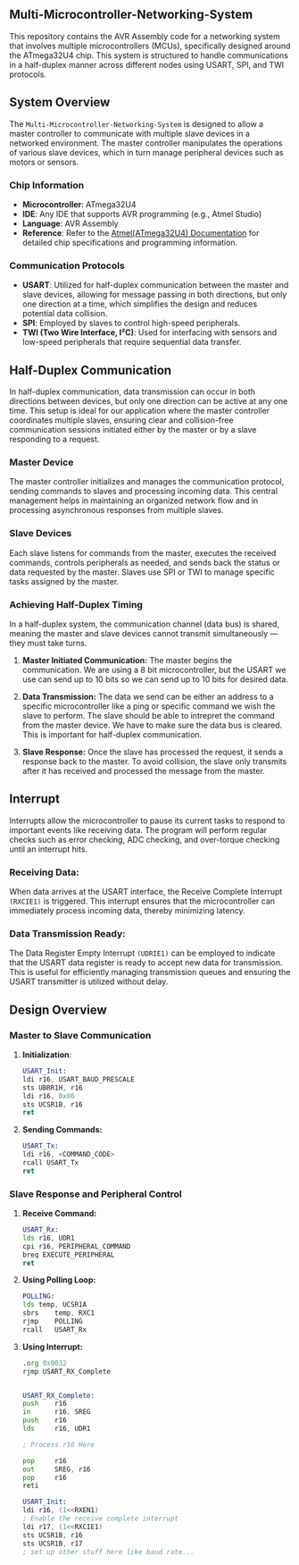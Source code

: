## Multi-Microcontroller-Networking-System

This repository contains the AVR Assembly code for a networking system that involves multiple microcontrollers (MCUs), specifically designed around the ATmega32U4 chip. This system is structured to handle communications in a half-duplex manner across different nodes using USART, SPI, and TWI protocols.

## System Overview

The `Multi-Microcontroller-Networking-System` is designed to allow a master controller to communicate with multiple slave devices in a networked environment. The master controller manipulates the operations of various slave devices, which in turn manage peripheral devices such as motors or sensors.

### Chip Information

- **Microcontroller**: ATmega32U4
- **IDE**: Any IDE that supports AVR programming (e.g., Atmel Studio)
- **Language**: AVR Assembly
- **Reference**: Refer to the [Atmel(ATmega32U4) Documentation](http://ww1.microchip.com/downloads/en/DeviceDoc/Atmel-7766-8-bit-AVR-ATmega16U4-32U4_Datasheet.pdf) for detailed chip specifications and programming information.

### Communication Protocols

- **USART**: Utilized for half-duplex communication between the master and slave devices, allowing for message passing in both directions, but only one direction at a time, which simplifies the design and reduces potential data collision.
- **SPI**: Employed by slaves to control high-speed peripherals.
- **TWI (Two Wire Interface, I²C)**: Used for interfacing with sensors and low-speed peripherals that require sequential data transfer.

## Half-Duplex Communication

In half-duplex communication, data transmission can occur in both directions between devices, but only one direction can be active at any one time. This setup is ideal for our application where the master controller coordinates multiple slaves, ensuring clear and collision-free communication sessions initiated either by the master or by a slave responding to a request.

### Master Device

The master controller initializes and manages the communication protocol, sending commands to slaves and processing incoming data. This central management helps in maintaining an organized network flow and in processing asynchronous responses from multiple slaves.

### Slave Devices

Each slave listens for commands from the master, executes the received commands, controls peripherals as needed, and sends back the status or data requested by the master. Slaves use SPI or TWI to manage specific tasks assigned by the master.

### Achieving Half-Duplex Timing

In a half-duplex system, the communication channel (data bus) is shared, meaning the master and slave devices cannot transmit simultaneously — they must take turns. 
1. **Master Initiated Communication:** The master begins the communication. We are using a 8 bit microcontroller, but the USART we use can send up to 10 bits so we can send up to 10 bits for desired data.

2. **Data Transmission:** The data we send can be either an address to a specific microcontroller like a ping or specific command we wish the slave to perform. The slave should be able to intrepret the command from the master device. We have to make sure the data bus is cleared. This is important for half-duplex communication.

3. **Slave Response:**  Once the slave has processed the request, it sends a response back to the master. To avoid collision, the slave only transmits after it has received and processed the message from the master.


## Interrupt

Interrupts allow the microcontroller to pause its current tasks to respond to important events like receiving data. The program will perform regular checks such as error checking, ADC checking, and over-torque checking until an interrupt hits.

### Receiving Data: 
When data arrives at the USART interface, the Receive Complete Interrupt `(RXCIE1)` is triggered. This interrupt ensures that the microcontroller can immediately process incoming data, thereby minimizing latency.

### Data Transmission Ready: 
The Data Register Empty Interrupt `(UDRIE1)` can be employed to indicate that the USART data register is ready to accept new data for transmission. This is useful for efficiently managing transmission queues and ensuring the USART transmitter is utilized without delay.

## Design Overview

### Master to Slave Communication

1. **Initialization**:
   ```asm
   USART_Init:
   ldi r16, USART_BAUD_PRESCALE   
   sts UBRR1H, r16                
   ldi r16, 0x06                  
   sts UCSR1B, r16                
   ret
   ```

2. **Sending Commands:**
    ```asm
    USART_Tx:
    ldi r16, <COMMAND_CODE>         
    rcall USART_Tx                  
    ret
    ```

### Slave Response and Peripheral Control
1. **Receive Command:**
    ```asm
    USART_Rx:
    lds r16, UDR1                  
    cpi r16, PERIPHERAL_COMMAND
    breq EXECUTE_PERIPHERAL
    ret
    ```
2. **Using Polling Loop:**
    ```asm
    POLLING:
    lds	temp, UCSR1A			
	sbrs    temp, RXC1
	rjmp    POLLING
	rcall   USART_Rx
    
    ```

3. **Using Interrupt:**
    ```asm
    .org 0x0032
    rjmp USART_RX_Complete
    
    
    USART_RX_Complete:
    push    r16                   
    in      r16, SREG               
    push    r16
    lds     r16, UDR1               

    ; Process r16 Here
    
    pop     r16                    
    out     SREG, r16              
    pop     r16
    reti                       
    
    USART_Init:
    ldi r16, (1<<RXEN1)         
    ; Enable the receive complete interrupt
    ldi r17, (1<<RXCIE1)        
    sts UCSR1B, r16
    sts UCSR1B, r17             
    ; set up other stuff here like baud rate...
    

    ```

